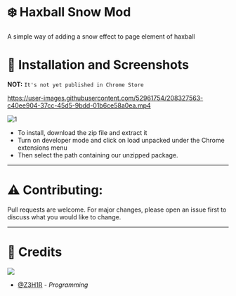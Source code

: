 # ❄️ Haxball Snow Mod

A simple way of adding a snow effect to page element of haxball

# 🎥 Installation and Screenshots

**NOT:** `It's not yet published in Chrome Store`


https://user-images.githubusercontent.com/52961754/208327563-c40ee904-37cc-45d5-9bdd-01b6ce58a0ea.mp4

![1](https://user-images.githubusercontent.com/52961754/208327053-c5b36659-d995-4bfb-b545-f4960abd4ddf.png)

- To install, download the zip file and extract it
- Turn on developer mode and click on load unpacked under the Chrome extensions menu
- Then select the path containing our unzipped package.

---
# ⚠️ Contributing:

Pull requests are welcome. For major changes, please open an issue first to discuss what you would like to change.

---

# 🤖 Credits

![](https://dcbadge.vercel.app/api/shield/315531683581394944)

- [@Z3H1R](https://discord.gg/9CPSEcff) - *Programming*
